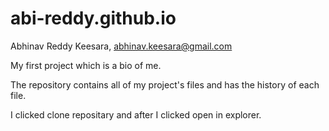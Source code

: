 # abi-reddy.github.io

Abhinav Reddy Keesara, abhinav.keesara@gmail.com

My first project which is a bio of me.

The repository contains all of my project's files and has the history of each file.

I clicked clone repositary and after I clicked open in explorer.
